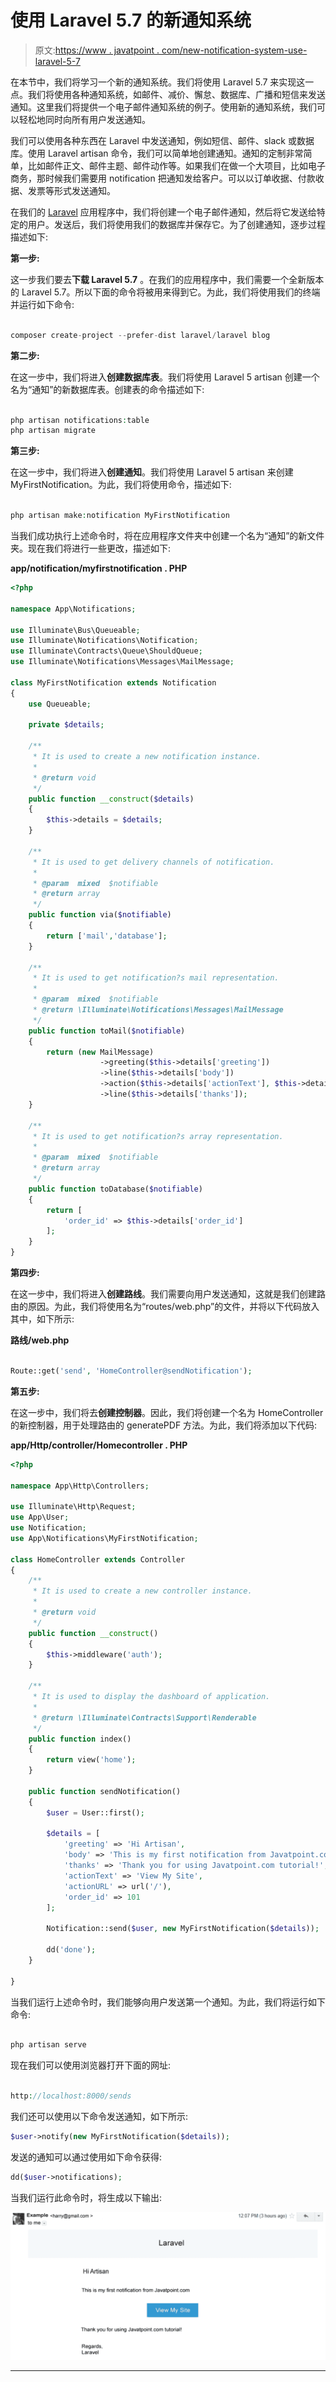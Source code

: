 # 使用 Laravel 5.7 的新通知系统

> 原文:[https://www . javatpoint . com/new-notification-system-use-laravel-5-7](https://www.javatpoint.com/new-notification-system-using-laravel-5-7)

在本节中，我们将学习一个新的通知系统。我们将使用 Laravel 5.7 来实现这一点。我们将使用各种通知系统，如邮件、减价、懈怠、数据库、广播和短信来发送通知。这里我们将提供一个电子邮件通知系统的例子。使用新的通知系统，我们可以轻松地同时向所有用户发送通知。

我们可以使用各种东西在 Laravel 中发送通知，例如短信、邮件、slack 或数据库。使用 Laravel artisan 命令，我们可以简单地创建通知。通知的定制非常简单，比如邮件正文、邮件主题、邮件动作等。如果我们在做一个大项目，比如电子商务，那时候我们需要用 notification 把通知发给客户。可以以订单收据、付款收据、发票等形式发送通知。

在我们的 [Laravel](https://www.javatpoint.com/laravel) 应用程序中，我们将创建一个电子邮件通知，然后将它发送给特定的用户。发送后，我们将使用我们的数据库并保存它。为了创建通知，逐步过程描述如下:

**第一步:**

这一步我们要去**下载 Laravel 5.7** 。在我们的应用程序中，我们需要一个全新版本的 Laravel 5.7。所以下面的命令将被用来得到它。为此，我们将使用我们的终端并运行如下命令:

```php

composer create-project --prefer-dist laravel/laravel blog

```

**第二步:**

在这一步中，我们将进入**创建数据库表**。我们将使用 Laravel 5 artisan 创建一个名为“通知”的新数据库表。创建表的命令描述如下:

```php

php artisan notifications:table 
php artisan migrate

```

**第三步:**

在这一步中，我们将进入**创建通知**。我们将使用 Laravel 5 artisan 来创建 MyFirstNotification。为此，我们将使用命令，描述如下:

```php

php artisan make:notification MyFirstNotification

```

当我们成功执行上述命令时，将在应用程序文件夹中创建一个名为“通知”的新文件夹。现在我们将进行一些更改，描述如下:

**app/notification/myfirstnotification . PHP**

```php
<?php

namespace App\Notifications;

use Illuminate\Bus\Queueable;
use Illuminate\Notifications\Notification;
use Illuminate\Contracts\Queue\ShouldQueue;
use Illuminate\Notifications\Messages\MailMessage;

class MyFirstNotification extends Notification
{
    use Queueable;

    private $details;

    /**
     * It is used to create a new notification instance.
     *
     * @return void
     */
    public function __construct($details)
    {
        $this->details = $details;
    }

    /**
     * It is used to get delivery channels of notification.
     *
     * @param  mixed  $notifiable
     * @return array
     */
    public function via($notifiable)
    {
        return ['mail','database'];
    }

    /**
     * It is used to get notification?s mail representation.
     *
     * @param  mixed  $notifiable
     * @return \Illuminate\Notifications\Messages\MailMessage
     */
    public function toMail($notifiable)
    {
        return (new MailMessage)
                    ->greeting($this->details['greeting'])
                    ->line($this->details['body'])
                    ->action($this->details['actionText'], $this->details['actionURL'])
                    ->line($this->details['thanks']);
    }

    /**
     * It is used to get notification?s array representation.
     *
     * @param  mixed  $notifiable
     * @return array
     */
    public function toDatabase($notifiable)
    {
        return [
            'order_id' => $this->details['order_id']
        ];
    }
}

```

**第四步:**

在这一步中，我们将进入**创建路线**。我们需要向用户发送通知，这就是我们创建路由的原因。为此，我们将使用名为“routes/web.php”的文件，并将以下代码放入其中，如下所示:

**路线/web.php**

```php

Route::get('send', 'HomeController@sendNotification');

```

**第五步:**

在这一步中，我们将去**创建控制器**。因此，我们将创建一个名为 HomeController 的新控制器，用于处理路由的 generatePDF 方法。为此，我们将添加以下代码:

**app/Http/controller/Homecontroller . PHP**

```php
<?php

namespace App\Http\Controllers;

use Illuminate\Http\Request;
use App\User;
use Notification;
use App\Notifications\MyFirstNotification;

class HomeController extends Controller
{
    /**
     * It is used to create a new controller instance.
     *
     * @return void
     */
    public function __construct()
    {
        $this->middleware('auth');
    }

    /**
     * It is used to display the dashboard of application.
     *
     * @return \Illuminate\Contracts\Support\Renderable
     */
    public function index()
    {
        return view('home');
    }

    public function sendNotification()
    {
        $user = User::first();

        $details = [
            'greeting' => 'Hi Artisan',
            'body' => 'This is my first notification from Javatpoint.com',
            'thanks' => 'Thank you for using Javatpoint.com tutorial!',
            'actionText' => 'View My Site',
            'actionURL' => url('/'),
            'order_id' => 101
        ];

        Notification::send($user, new MyFirstNotification($details));

        dd('done');
    }

}

```

当我们运行上述命令时，我们能够向用户发送第一个通知。为此，我们将运行如下命令:

```php

php artisan serve 

```

现在我们可以使用浏览器打开下面的网址:

```php

http://localhost:8000/sends

```

我们还可以使用以下命令发送通知，如下所示:

```php
$user->notify(new MyFirstNotification($details));

```

发送的通知可以通过使用如下命令获得:

```php
dd($user->notifications);

```

当我们运行此命令时，将生成以下输出:

![New Notification System using Laravel 5.7](img/6bae99d7d59ecb98e9c459bfcfc2d045.png)

* * *